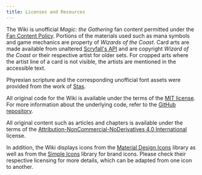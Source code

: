 ```yaml
---
title: Licenses and Resources
---
```


The Wiki is unofficial _Magic: the Gathering_ fan content permitted under the
[Fan Content Policy][wizards:fcp]. Portions of the materials used such as mana
symbols and game mechanics are property of _Wizards of the Coast_. Card arts are
made available from unaltered [Scryfall's API][scryfall:api] and are copyright
_Wizard of the Coast_ or their respective artist for older sets. For cropped
arts where the artist line of a card is not visible, the artists are mentioned
in the accessible text.

Phyrexian scripture and the corresponding unofficial font assets were provided
from the work of [Stas][stas].

All original code for the Wiki is available under the terms of the [MIT
license][code:license]. For more information about the underlying code, refer to
the [GitHub repository][code:repository].

All original content such as articles and chapters is available under the terms
of the [Attribution-NonCommercial-NoDerivatives 4.0 International][wiki:license]
license.

In addition, the Wiki displays icons from the [Material Design Icons][icons:mdi]
library as well as from the [Simple Icons][icons:simple-icons] library for brand
icons. Please check their respective licensing for more details, which can be
adapted from one icon to another.

[code:license]: https://github.com/angrybacon/doomsday-wiki/blob/master/LICENSE.org
[code:repository]: https://github.com/angrybacon/doomsday-wiki
[icons:mdi]: https://pictogrammers.com/library/mdi/
[icons:simple-icons]: https://simpleicons.org
[scryfall:api]: https://scryfall.com/docs/api
[stas]: http://stas.tk/
[wiki:license]: https://creativecommons.org/licenses/by-nc-nd/4.0/legalcode
[wizards:fcp]: https://company.wizards.com/en/legal/fancontentpolicy
